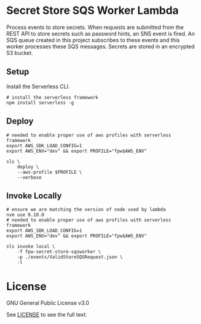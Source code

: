 # Secret Store SQS Worker Lambda

Process events to store secrets.  When requests are submitted from the REST API to store secrets such as password hints, an SNS event is fired.  An SQS queue created in this project subscribes to these events and this worker processes these SQS messages.  Secrets are stored in an encrypted S3 bucket.

## Setup

Install the Serverless CLI.

```shell
# install the serverless framework
npm install serverless -g
```

## Deploy

```shell
# needed to enable proper use of aws profiles with serverless framework
export AWS_SDK_LOAD_CONFIG=1
export AWS_ENV="dev" && export PROFILE="fpw$AWS_ENV"

sls \
    deploy \
    --aws-profile $PROFILE \
    --verbose
```

## Invoke Locally

```shell
# ensure we are matching the version of node used by lambda
nvm use 8.10.0
# needed to enable proper use of aws profiles with serverless framework
export AWS_SDK_LOAD_CONFIG=1
export AWS_ENV="dev" && export PROFILE="fpw$AWS_ENV"

sls invoke local \
    -f fpw-secret-store-sqsworker \
    -p ./events/ValidStoreSQSRequest.json \
    -l
```

# License

GNU General Public License v3.0

See [LICENSE](LICENSE.txt) to see the full text.

